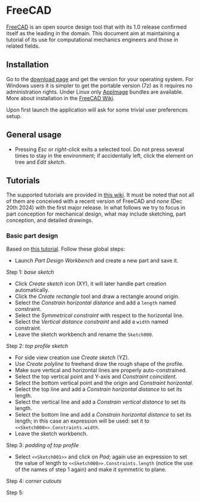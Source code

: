 # FreeCAD

[FreeCAD](https://www.freecad.org/index.php) is an open source design tool that with its 1.0 release confirmed itself as the leading in the domain. This document aim at maintaining a tutorial of its use for computational mechanics engineers and those in related fields.

## Installation

Go to the [download page](https://www.freecad.org/downloads.php) and get the version for your operating system. For Windows users it is simpler to get the portable version (7z) as it requires no administration rights. Under Linux only [AppImage](https://appimage.org/) bundles are available. More about installation in the [FreeCAD Wiki](https://wiki.freecad.org/Installing_additional_components).

Upon first launch the application will ask for some trivial user preferences setup.

## General usage

- Pressing *Esc* or *right-click* exits a selected tool. Do not press several times to stay in the environment; if accidentally left, click the element on tree and *Edit sketch*.

## Tutorials

The supported tutorials are provided in [this wiki](https://wiki.freecad.org/Tutorials). It must be noted that not all of them are conceived with a recent version of FreeCAD and *none* (Dec 20th 2024) with the first major release. In what follows we try to focus in part conception for mechanical design, what may include sketching, part conception, and detailed drawings.

### Basic part design

Based on [this tutorial](https://wiki.freecad.org/Basic_Part_Design_Tutorial_019). Follow these global steps:

- Launch *Part Design Workbench* and create a new part and save it.

Step 1: *base sketch*

- Click *Create sketch* icon (XY), it will later handle part creation automatically.
- Click the *Create rectangle* tool and draw a rectangle around origin.
- Select the *Constrain horizontal distance* and add a `length` named constraint.
- Select the *Symmetrical constraint* with respect to the horizontal line.
- Select the *Vertical distance constraint* and add a `width` named constraint.
- Leave the sketch workbench and rename the `Sketch000`.

Step 2: *top profile sketch*

- For side view creation use *Create sketch* (YZ).
- Use *Create polyline* to freehand draw the rough shape of the profile.
- Make sure vertical and horizontal lines are properly auto-constrained.
- Select the top vertical point and Y-axis and *Constraint coincident*.
- Select the bottom vertical point and the origin and *Constraint horizontal*.
- Select the top line and add a *Constrain horizontal distance* to set its length.
- Select the vertical line and add a *Constrain vertical distance* to set its length.
- Select the bottom line and add a *Constrain horizontal distance* to set its length; in this case an expression will be used: set it to `<<Sketch000>>.Constraints.width`.
- Leave the sketch workbench.

Step 3: *padding of top profile*

- Select `<<Sketch001>>` and click on *Pad*; again use an expression to set the value of length to `<<Sketch000>>.Constraints.length` (notice the use of the names of step 1 again) and make it symmetric to plane.

Step 4: *corner cutouts*

Step 5: